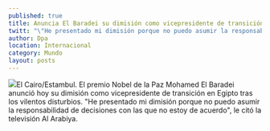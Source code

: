 ```yaml
---
published: true
title: Anuncia El Baradei su dimisión como vicepresidente de transición en Egipto
twitt: "\"He presentado mi dimisión porque no puedo asumir la responsabilidad de decisiones con las que no estoy de acuerdo\", declaró según la televisora Al Arabiya."
author: Dpa
location: Internacional
category: Mundo
layout: posts
---
```


![](http://i.imgur.com/DWozBZ8m.jpg)El Cairo/Estambul. El premio Nobel de la Paz Mohamed El Baradei anunció hoy su dimisión como vicepresidente de transición en Egipto tras los vilentos disturbios. "He presentado mi dimisión porque no puedo asumir la responsabilidad de decisiones con las que no estoy de acuerdo", le citó la televisión Al Arabiya.
